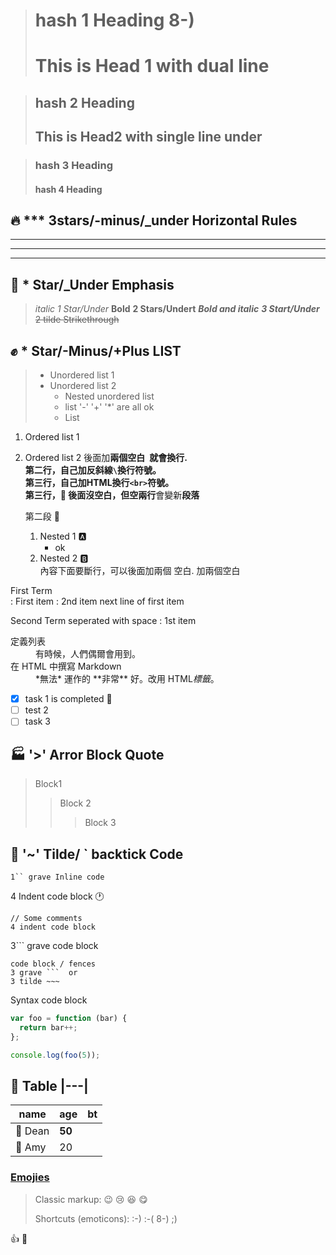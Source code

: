 
> # hash 1 Heading 8-)
> This is Head 1 with dual line
> =============================

> ## hash 2 Heading
> This is Head2 with single line under
> ------------------------------------

> ### hash 3 Heading
> #### hash 4 Heading

 

## 🔥 *** 3stars/-minus/_under Horizontal Rules
---
___
***




## 🚒 * Star/_Under Emphasis

> _italic_ *1 Star/Under*
> __Bold__ **2 Stars/Undert**
> ___Bold and italic___ ***3 Start/Under***
> ~~2 tilde Strikethrough~~


## ✊ * Star/-Minus/+Plus LIST
> - Unordered list 1
> - Unordered list 2
>   - Nested unordered list
>   + list '-' '+' '*' are all ok
>   * List 


1. Ordered list 1
1. Ordered list 2 後面加**兩個空白` `**就會換行.   
   第二行，自己加**反斜線`\`**換行符號。\
   第三行，自己加**HTML換行`<br>`**符號。<br>
   第三行，:basketball: 後面沒空白，但**空兩行**會變新**段落**
   
   第二段 :tennis: 
   1. Nested 1 :a:
      - ok
   1. Nested 2 :b:  
      內容下面要斷行，可以後面加兩個 空白.
      加兩個空白


First Term  
: First item
: 2nd item
  next line of first item

Second Term seperated with space
: 1st item

<dl>
  <dt>定義列表</dt>
  <dd>有時候，人們偶爾會用到。</dd>

  <dt>在 HTML 中撰寫 Markdown</dt>
  <dd>*無法* 運作的 **非常** 好。改用 HTML<em>標籤</em>。</dd>
</dl>


- [x] task 1 is completed :date:
- [ ] test 2
- [ ] task 3 

## 🏭 '>' Arror Block Quote


> Block1
> > Block 2 
> > > Block 3



## :cactus: '~' Tilde/ ` backtick Code

`1`` grave Inline code`

4 Indent code block :clock1:

    // Some comments
    4 indent code block

3``` grave code block

```
code block / fences
3 grave ```  or
3 tilde ~~~   
```

Syntax code block

~~~ js
var foo = function (bar) {
  return bar++;
};

console.log(foo(5));
~~~


## :1234: Table |---|
name | age | bt
--  | -- | -- 
:cactus: Dean | __50__ 
:tada: Amy  | 20 


### [Emojies](https://github.com/markdown-it/markdown-it-emoji)

> Classic markup: :wink: :cry: :laughing: :yum:
>
> Shortcuts (emoticons): :-) :-( 8-) ;)

👍
:100:












